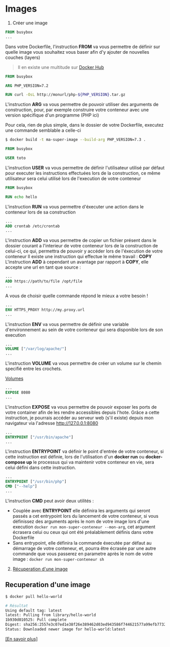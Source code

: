 Images
==========================
1. Créer une image
```dockerfile
FROM busybox 
...
```

Dans votre Dockerfile, l'instruction **FROM** va vous permettre de définir sur quelle image vous souhaitez vous baser afin d'y ajouter de nouvelles couches (layers)
> Il en existe une multitude sur [Docker Hub](https://hub.docker.com)

```dockerfile
FROM busybox

ARG PHP_VERSION=7.2

RUN curl -OsL http://monurl/php-${PHP_VERSION}.tar.gz
```
L'instruction **ARG** va vous permettre de pouvoir utiliser des arguments de construction, pour, par exemple construire votre conteneur avec une version spécifique d'un programme (PHP ici)

Pour cela, rien de plus simple, dans le dossier de votre Dockerfile, executez une commande semblable a celle-ci
```sh
$ docker build -t ma-super-image --build-arg PHP_VERSION=7.3 .
```

```dockerfile
FROM busybox

USER toto
```
L'instruction **USER** va vous permettre de définir l'utilisateur utilisé par défaut pour executer les instructions effectuées lors de la construction, ce même utilisateur sera celui utilisé lors de l'execution de votre conteneur

```dockerfile
FROM busybox

RUN echo hello
```
L'instruction **RUN** va vous permettre d'éxecuter une action dans le conteneur lors de sa construction

```dockerfile
...
ADD crontab /etc/crontab
...
```
L'instruction **ADD** va vous permettre de copier un fichier présent dans le dossier courant a l'interieur de votre conteneur lors de la construction de celui-ci, ce qui, permettra de pouvoir y accéder lors de l'éxecution de votre conteneur
Il existe une instruction qui effectue le même travail : **COPY**
L'instruction **ADD** à cependant un avantage par rapport à **COPY**, elle accepte une url en tant que source :
```dockerfile
...
ADD https://path/to/file /opt/file
...
```
A vous de choisir quelle commande répond le mieux a votre besoin !

```dockerfile
...
ENV HTTPS_PROXY http://my.proxy.url
...
```
L'instruction **ENV** va vous permettre de définir une variable d'environnement au sein de votre conteneur qui sera disponible lors de son execution

```dockerfile
...
VOLUME ["/var/log/apache/"]
...
```
L'instruction **VOLUME** va vous permettre de créer un volume sur le chemin specifié entre les crochets.

[Volumes](volumes/explained.md)

```dockerfile
...
EXPOSE 8080
...
```
L'instruction **EXPOSE** va vous permettre de pouvoir exposer les ports de votre container afin de les rendre accessibles depuis l'hote.
Grâce a cette instruction, je pourrais accéder au serveur web (s'il existe) depuis mon navigateur via l'adresse http://127.0.0.1:8080

```dockerfile
...
ENTRYPOINT ["/usr/bin/apache"]
...
```
L'instruction **ENTRYPOINT** va définir le point d'entrée de votre conteneur, si cette instruction est définie, lors de l'utilisation d'un **docker run** ou **docker-compose up** le processus qui va maintenir votre conteneur en vie, sera celui défini dans cette instruction.

```dockerfile
...
ENTRYPOINT ["/usr/bin/php"]
CMD ["--help"]
...
```
L'instruction **CMD** peut avoir deux utilités :
* Couplée avec **ENTRYPOINT** elle définira les arguments qui seront passés a cet entrypoint lors du lancement de votre conteneur, si vous définissez des arguments après le nom de votre image lors d'une execution `docker run mon-super-conteneur --mon-arg`, cet argument écrasera celui ou ceux qui ont été préalablement définis dans votre Dockerfile
* Sans entrypoint, elle définira la commande éxecutée par défaut au démarrage de votre conteneur, et, pourra être écrasée par une autre commande que vous passerez en parametre après le nom de votre image : `docker run mon-super-conteneur sh`

2. [Récuperation d'une image](#recuperation-dune-image)

Recuperation d'une image
--------------
````sh
$ docker pull hello-world

# Résultat
Using default tag: latest
latest: Pulling from library/hello-world
1b930d010525: Pull complete
Digest: sha256:2557e3c07ed1e38f26e389462d03ed943586f744621577a99efb77324b0fe535
Status: Downloaded newer image for hello-world:latest
````

[[En savoir plus]](https://docs.docker.com/engine/reference/builder/)